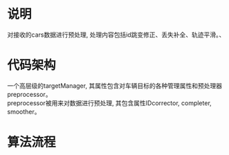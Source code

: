 # 说明
对接收的cars数据进行预处理, 处理内容包括id跳变修正、丢失补全、轨迹平滑。、

# 代码架构
一个高层级的targetManager, 其属性包含对车辆目标的各种管理属性和预处理器preprocessor。<br>
preprocessor被用来对数据进行预处理, 其包含属性IDcorrector, completer, smoother。

# 算法流程

